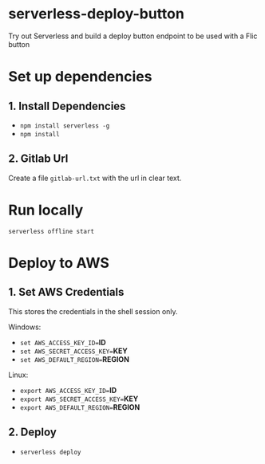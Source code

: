 # serverless-deploy-button
Try out Serverless and build a deploy button endpoint to be used with a Flic button

# Set up dependencies

## 1. Install Dependencies

- `npm install serverless -g`
- `npm install`

## 2. Gitlab Url

Create a file `gitlab-url.txt` with the url in clear text.

# Run locally

`serverless offline start`

# Deploy to AWS

## 1. Set AWS Credentials

This stores the credentials in the shell session only.

Windows:

- `set AWS_ACCESS_KEY_ID=`**ID**
- `set AWS_SECRET_ACCESS_KEY=`**KEY**
- `set AWS_DEFAULT_REGION=`**REGION**

Linux:

- `export AWS_ACCESS_KEY_ID=`**ID**
- `export AWS_SECRET_ACCESS_KEY=`**KEY**
- `export AWS_DEFAULT_REGION=`**REGION**

## 2. Deploy

- `serverless deploy`

